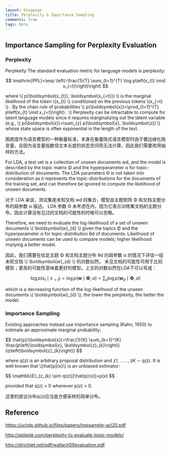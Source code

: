 ```yaml
---
layout: blogpage
title: Perplexity & Importance Sampling
comments: true
tags: Note 
---
```



## Importance Sampling for Perplexity Evaluation ##

### Perplexity ###

Perplexity The standard evaluation metric for
language models is perplexity:

$$
\mathrm{PPL}=\exp \left(-\frac{1}{T} \sum_{t=1}^{T} \log p\left(x_{t} \mid x_{<t}\right)\right)
$$


where \\( p(\boldsymbol{x_{t}}, \boldsymbol{x_{<t}}) \\) is the marginal likelihood of the token \\(x_{t} \\) conditioned on the previous tokens \\(x_{<t} \\) . By the chain rule of probabilities \\( p(\boldsymbol{x})=\prod_{t=1}^{T} p\left(x_{t} \mid x_{<t}\right) . \\) Perplexity can be intractable to compute for latent language models since it requires marginalizing out the latent variable (e.g., \\( p(\boldsymbol{x})=\sum_{z} p(\boldsymbol{x}, \boldsymbol{z}) \\)  whose state space is often exponential in the length of the text.

困惑度作为语言模型的一种衡量标准，本身在衡量隐式语言模型时由于要边缘化隐变量，会因为该变量指数倍文本长度的状态空间而无法计算，因此我们需要改用抽样的方法。

For LDA, a test set is a collection of unseen documents wd, and the model is described by the topic matrix Φ and the hyperparameter α for topic-distribution of documents. The LDA parameters Θ is not taken into consideration as it represents the topic-distributions for the documents of the training set, and can therefore be ignored to compute the likelihood of unseen documents.

对于 LDA 来说，测试集是未知文档 wd 的集合，模型由主题矩阵 Φ 和文档主题分布的超参数 α 描述。 LDA 参数 Θ 未考虑在内，因为它表示训练集文档的主题分布，因此计算没有见过的文档的可能性的时候可以忽略。

Therefore, we need to evaluate the log-likelihood of a set of unseen documents \\( \boldsymbol{w}_{d} \\) given the topics Φ and the hyperparameter α for topic-distribution θd of documents. Likelihood of unseen documents can be used to compare models; higher likelihood implying a better model.


因此，我们需要在给定主题 Φ 和文档主题分布 θd 的超参数 α 的情况下评估一组未知文档 <span>\\( \boldsymbol{w}_{d} \\)<span> 的对数似然。 未见文档的可能性可用于比较模型；更高的可能性意味着更好的模型。上文的对数似然在LDA下可以写成：


$$  \log p\left(x_{t} \mid x_{<t}\right) = \log p(\boldsymbol{w} \mid \boldsymbol{\Phi}, \alpha)=\sum_{d} \log p\left(\boldsymbol{w}_{d} \mid \boldsymbol{\Phi}, \alpha\right) $$

which is a decreasing function of the log-likelihood of the unseen documents \\( \boldsymbol{w}_{d} \\); the lower the perplexity, the better the model.



### Importance Sampling  ###

Existing approaches instead use importance sampling (Kahn, 1950) to estimate an approximate marginal probability:

<p>
$$
\hat{p}(\boldsymbol{x})=\frac{1}{K} \sum_{k=1}^{K} \frac{p\left(\boldsymbol{x}, \boldsymbol{z}_{k}\right)}{q\left(\boldsymbol{z}_{k}\right)}
$$
</p>

where q(z) is an arbitrary proposal distribution and
z1, . . . , zK ∼ q(z). It is well known that \\(\hat{p}(x)\\) is an unbiased estimator:
<p>
$$
\mathbb{E}_{z_{k} \sim q(z)}[\hat{p}(x)]=p(x)
$$
</p>

provided that q(z) > 0 whenever p(z) > 0.

这里的提议分布q(z)应当是方便采样的简单分布。


## Reference ##

https://ucinlp.github.io/files/papers/impsample-acl20.pdf

http://qpleple.com/perplexity-to-evaluate-topic-models/

http://dirichlet.net/pdf/wallach09evaluation.pdf

<script type="text/javascript" src="http://cdn.mathjax.org/mathjax/latest/MathJax.js?config=default"></script>
